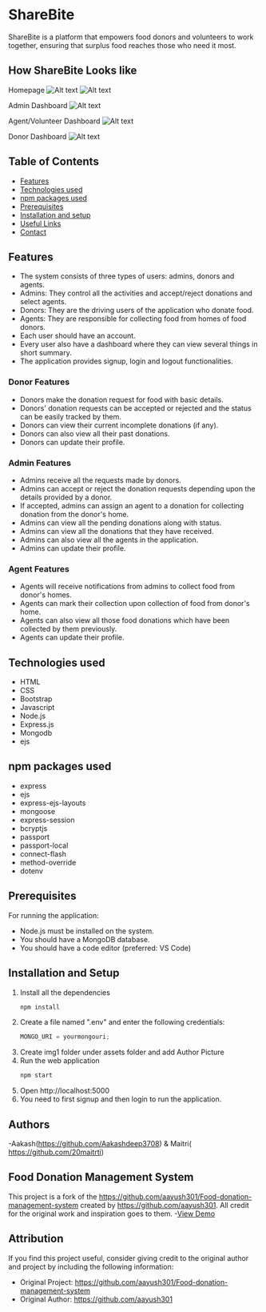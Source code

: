 # ShareBite

ShareBite is a platform that empowers food donors and volunteers to work together, ensuring that surplus food reaches those who need it most.

## How ShareBite Looks like

Homepage
![Alt text](Sample1.png)
![Alt text](Sample2.png)

Admin Dashboard
![Alt text](Sample3.png)

Agent/Volunteer Dashboard
![Alt text](Sample4.png)

Donor Dashboard
![Alt text](sample5.png)

## Table of Contents

- [Features](#features)
- [Technologies used](#technologies-used)
- [npm packages used](#npm-packages-used)
- [Prerequisites](#prerequisites)
- [Installation and setup](#installation-and-setup)
- [Useful Links](#useful-links)
- [Contact](#contact)

## Features

- The system consists of three types of users: admins, donors and agents.
- Admins: They control all the activities and accept/reject donations and select agents.
- Donors: They are the driving users of the application who donate food.
- Agents: They are responsible for collecting food from homes of food donors.
- Each user should have an account.
- Every user also have a dashboard where they can view several things in short summary.
- The application provides signup, login and logout functionalities.

### Donor Features

- Donors make the donation request for food with basic details.
- Donors' donation requests can be accepted or rejected and the status can be easily tracked by them.
- Donors can view their current incomplete donations (if any).
- Donors can also view all their past donations.
- Donors can update their profile.

### Admin Features

- Admins receive all the requests made by donors.
- Admins can accept or reject the donation requests depending upon the details provided by a donor.
- If accepted, admins can assign an agent to a donation for collecting donation from the donor's home.
- Admins can view all the pending donations along with status.
- Admins can view all the donations that they have received.
- Admins can also view all the agents in the application.
- Admins can update their profile.

### Agent Features

- Agents will receive notifications from admins to collect food from donor's homes.
- Agents can mark their collection upon collection of food from donor's home.
- Agents can also view all those food donations which have been collected by them previously.
- Agents can update their profile.

## Technologies used

- HTML
- CSS
- Bootstrap
- Javascript
- Node.js
- Express.js
- Mongodb
- ejs

## npm packages used

- express
- ejs
- express-ejs-layouts
- mongoose
- express-session
- bcryptjs
- passport
- passport-local
- connect-flash
- method-override
- dotenv

## Prerequisites

For running the application:

- Node.js must be installed on the system.
- You should have a MongoDB database.
- You should have a code editor (preferred: VS Code)

## Installation and Setup

1. Install all the dependencies
   ```sh
   npm install
   ```
2. Create a file named ".env" and enter the following credentials:
   ```js
   MONGO_URI = yourmongouri;
   ```
3. Create img1 folder under assets folder and add Author Picture
4. Run the web application
   ```sh
   npm start
   ```
5. Open http://localhost:5000
6. You need to first signup and then login to run the application.

## Authors

-Aakash(https://github.com/Aakashdeep3708) & Maitri( https://github.com/20maitrti)

## Food Donation Management System

This project is a fork of the https://github.com/aayush301/Food-donation-management-system created by https://github.com/aayush301. All credit for the original work and inspiration goes to them. -[View Demo](https://food-aid.onrender.com/)

## Attribution

If you find this project useful, consider giving credit to the original author and project by including the following information:

- Original Project: https://github.com/aayush301/Food-donation-management-system
- Original Author: https://github.com/aayush301

